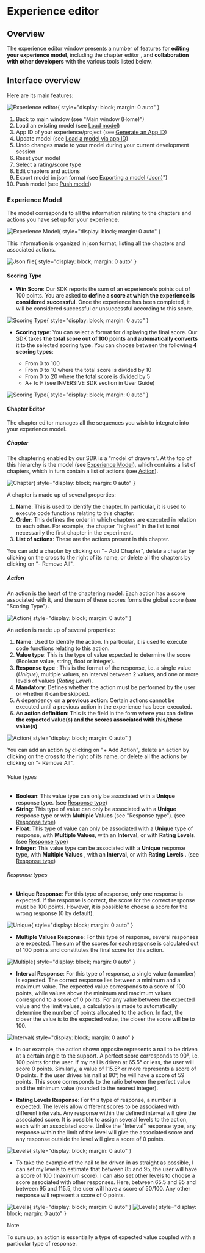 # Experience editor

## Overview

The experience editor window presents a number of features for **editing your experience model**, including the chapter editor , and **collaboration with other developers** with the various tools listed below. 

## Interface overview

Here are its main features:

![Experience editor](./images/experience-editor-detail.png "Experience editor"){ style="display: block; margin: 0 auto" }

1. Back to main window (see "Main window (Home)")
2. Load an existing model (see [Load model](./retrieve-model.md))
3. App ID of your experience/project (see [Generate an App ID](./generate-app-id.md))
4. Update model (see [Load a model via app ID](./retrieve-model.md))
5. Undo changes made to your model during your current development session
6. Reset your model
7. Select a rating/score type
8. Edit chapters and actions
9. Export model in json format (see [Exporting a model (Json)](./share-model.md)")
10. Push model (see [Push model](./share-model.md))

### Experience Model

The model corresponds to all the information relating to the chapters and actions you have set up for your experience. 


![Experience Model](./images/chapter-editor.png "Experience Model"){ style="display: block; margin: 0 auto" }

This information is organized in json format, listing all the chapters and associated actions.

![Json file](./images/json-model.png "Json file"){ style="display: block; margin: 0 auto" }

#### Scoring Type

- **Win Score**: Our SDK reports the sum of an experience's points out of 100 points. You are asked to **define a score at which the experience is considered successful**. Once the experience has been completed, it will be considered successful or unsuccessful according to this score.

![Scoring Type](./images/scoring-type.png "Scoring Type"){ style="display: block; margin: 0 auto" }

- **Scoring type**: You can select a format for displaying the final score. Our SDK takes **the total score out of 100 points and automatically converts** it to the selected scoring type. You can choose between the following **4 scoring types**:

    - From 0 to 100
    - From 0 to 10 where the total score is divided by 10
    - From 0 to 20 where the total score is divided by 5
    - A+ to F (see INVERSIVE SDK section in User Guide)

![Scoring Type](./images/scoring-type-bis.png "Scoring Type"){ style="display: block; margin: 0 auto" }

#### Chapter Editor

 The chapter editor manages all the sequences you wish to integrate into your experience model.

##### Chapter

The chaptering enabled by our SDK is a "model of drawers". At the top of this hierarchy is the model (see [Experience Model](#experience-model)), which contains a list of chapters, which in turn contain a list of actions (see [Action](#action)).

![Chapter](./images/chapter-detail.png "Chapter"){ style="display: block; margin: 0 auto" }

A chapter is made up of several properties:

1. **Name**: This is used to identify the chapter. In particular, it is used to execute code functions relating to this chapter.
2. **Order**: This defines the order in which chapters are executed in relation to each other. For example, the chapter "highest" in the list is not necessarily the first chapter in the experiment.
3. **List of actions**: These are the actions present in this chapter.

You can add a chapter by clicking on "+ Add Chapter", delete a chapter by clicking on the cross to the right of its name, or delete all the chapters by clicking on "- Remove All".

##### Action

An action is the heart of the chaptering model. Each action has a score associated with it, and the sum of these scores forms the global score (see "Scoring Type").

![Action](./images/action-detail.png "Action"){ style="display: block; margin: 0 auto" }

An action is made up of several properties:

1. **Name**: Used to identify the action. In particular, it is used to execute code functions relating to this action.
2. **Value type**: This is the type of value expected to determine the score (Boolean value, string, float or integer).
3. **Response type** : This is the format of the response, i.e. a single value (*Unique*), multiple values, an interval between 2 values, and one or more levels of values (*Rating Level*).
4. **Mandatory**: Defines whether the action must be performed by the user or whether it can be skipped.
5. A dependency on a **previous action**: Certain actions cannot be executed until a previous action in the experience has been executed.
6. An **action definition**: This is the field in the form where you can define **the expected value(s) and the scores associated with this/these value(s)**.

![Action](./images/action-detail-bis.png "Action"){ style="display: block; margin: 0 auto" }

You can add an action by clicking on "+ Add Action", delete an action by clicking on the cross to the right of its name, or delete all the actions by clicking on "- Remove All".

###### Value types

- **Boolean**: This value type can only be associated with a **Unique** response type. (see [Response type](#response-types))
- **String**: This type of value can only be associated with a **Unique** response type or with **Multiple Values** (see "Response type"). (see [Response type](#response-types))
- **Float**: This type of value can only be associated with a **Unique** type of response, with **Multiple Values**, with an **Interval**, or with **Rating Levels**. (see [Response type](#response-types))
- **Integer**: This value type can be associated with a **Unique** response type, with **Multiple Values** , with an **Interval**, or with **Rating Levels** . (see [Response type](#response-types))

###### Response types

- **Unique Response**: For this type of response, only one response is expected. If the response is correct, the score for the correct response must be 100 points. However, it is possible to choose a score for the wrong response (0 by default).

![Unique](./images/unique-response.png "Unique"){ style="display: block; margin: 0 auto" }

- **Multiple Values Response**: For this type of response, several responses are expected. The sum of the scores for each response is calculated out of 100 points and constitutes the final score for this action.

![Multiple](./images/multiple-values-response.png "Multiple"){ style="display: block; margin: 0 auto" }

- **Interval Response**: For this type of response, a single value (a number) is expected. The correct response lies between a minimum and a maximum value. The expected value corresponds to a score of 100 points, while values above the minimum and maximum values correspond to a score of 0 points. For any value between the expected value and the limit values, a calculation is made to automatically determine the number of points allocated to the action. In fact, the closer the value is to the expected value, the closer the score will be to 100.

![Interval](./images/interval-response.png "Interval"){ style="display: block; margin: 0 auto" }

- In our example, the action shown opposite represents a nail to be driven at a certain angle to the support. A perfect score corresponds to 90°, i.e. 100 points for the user. If my nail is driven at 65.5° or less, the user will score 0 points. Similarly, a value of 115.5° or more represents a score of 0 points. If the user drives his nail at 80°, he will have a score of 59 points. This score corresponds to the ratio between the perfect value and the minimum value (rounded to the nearest integer).

- **Rating Levels Response**: For this type of response, a number is expected. The levels allow different scores to be associated with different intervals. Any response within the defined interval will give the associated score. It is possible to assign several levels to the action, each with an associated score. Unlike the "Interval" response type, any response within the limit of the level will give the associated score and any response outside the level will give a score of 0 points.

![Levels](./images/rating-levels-response.png "Levels"){ style="display: block; margin: 0 auto" }

- To take the example of the nail to be driven in as straight as possible, I can set my levels to estimate that between 85 and 95, the user will have a score of 100 (maximum score). I can also set other levels to choose a score associated with other responses. Here, between 65.5 and 85 and between 95 and 115.5, the user will have a score of 50/100. Any other response will represent a score of 0 points.

![Levels](./images/rating-levels-response-2.png "Levels"){ style="display: block; margin: 0 auto" }
![Levels](./images/rating-levels-response-1.png "Levels"){ style="display: block; margin: 0 auto" }


>[!NOTE]
>
>To sum up, an action is essentially a type of expected value coupled with a particular type of response.

